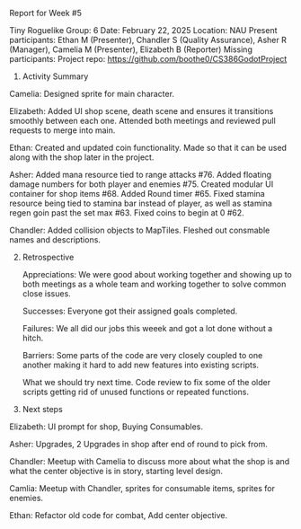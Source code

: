 Report for Week #5

Tiny Roguelike
Group: 6
Date: February 22, 2025
Location: NAU
Present participants: Ethan M (Presenter), Chandler S (Quality Assurance), Asher R (Manager), Camelia M (Presenter), Elizabeth B (Reporter)
Missing participants: 
Project repo: https://github.com/boothe0/CS386GodotProject

1. Activity Summary
   
Camelia: Designed sprite for main character.

Elizabeth: Added UI shop scene, death scene and ensures it transitions smoothly between each one. Attended both meetings and reviewed pull requests to merge into main. 

Ethan: Created and updated coin functionality. Made so that it can be used along with the shop later in the project.

Asher: Added mana resource tied to range attacks #76. Added floating damage numbers for both player and enemies #75. Created modular 
UI container for shop items #68. Added Round timer #65. Fixed stamina resource being tied to stamina bar instead of player, as well as
stamina regen goin past the set max #63. Fixed coins to begin at 0 #62.

Chandler: Added collision objects to MapTiles. Fleshed out consmable names and descriptions.

2. Retrospective

    Appreciations: We were good about working together and showing up to both meetings as a whole team and working together to solve common close issues.
   
    Successes: Everyone got their assigned goals completed.
   
    Failures: We all did our jobs this weeek  and got a lot done without a hitch.
   
    Barriers: Some parts of the code are very closely coupled to one another making it hard to add new features into existing scripts.
   
    What we should try next time.
    Code review to fix some of the older scripts getting rid of unused functions or repeated functions.
   
4. Next steps

Elizabeth: UI prompt for shop, Buying Consumables.

Asher: Upgrades, 2 Upgrades in shop after end of round to pick from.

Chandler: Meetup with Camelia to discuss more about what the shop is and what the center objective is in story, starting level design.

Camlia: Meetup with Chandler, sprites for consumable items, sprites for enemies.

Ethan: Refactor old code for combat, Add center objective.
